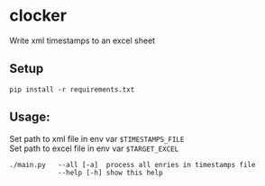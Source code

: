 # clocker
Write xml timestamps to an excel sheet

## Setup
`pip install -r requirements.txt`

## Usage:

Set path to xml file in env var `$TIMESTAMPS_FILE`\
Set path to excel file in env var `$TARGET_EXCEL`

```
./main.py   --all [-a]  process all enries in timestamps file
            --help [-h] show this help
```
